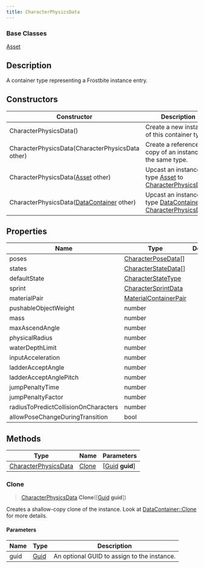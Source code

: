 ```yaml
---
title: CharacterPhysicsData
---
```

### Base Classes

[Asset](/vext/ref/fb/asset/)

## Description

A container type representing a Frostbite instance entry.

## Constructors

| Constructor                                                                     | Description                                                                                                                     |
| ------------------------------------------------------------------------------- | ------------------------------------------------------------------------------------------------------------------------------- |
| CharacterPhysicsData()                                                          | Create a new instance of this container type.                                                                                   |
| CharacterPhysicsData(CharacterPhysicsData other)                                | Create a reference copy of an instance of the same type.                                                                        |
| CharacterPhysicsData([Asset](/vext/ref/fb/asset/) other)                                      | Upcast an instance of type [Asset](/vext/ref/fb/asset/) to [CharacterPhysicsData](/vext/ref/fb/characterphysicsdata/).                                      |
| CharacterPhysicsData([DataContainer](/vext/ref/shared/class/datacontainer) other) | Upcast an instance of type [DataContainer](/vext/ref/shared/class/datacontainer) to [CharacterPhysicsData](/vext/ref/fb/characterphysicsdata/). |

## Properties

| Name                                 | Type                                           | Description |
| ------------------------------------ | ---------------------------------------------- | ----------- |
| poses                                | [CharacterPoseData](/vext/ref/fb/characterposedata/)\[\]     |             |
| states                               | [CharacterStateData](/vext/ref/fb/characterstatedata/)\[\]   |             |
| defaultState                         | [CharacterStateType](/vext/ref/fb/characterstatetype/)       |             |
| sprint                               | [CharacterSprintData](/vext/ref/fb/charactersprintdata/)     |             |
| materialPair                         | [MaterialContainerPair](/vext/ref/fb/materialcontainerpair/) |             |
| pushableObjectWeight                 | number                                         |             |
| mass                                 | number                                         |             |
| maxAscendAngle                       | number                                         |             |
| physicalRadius                       | number                                         |             |
| waterDepthLimit                      | number                                         |             |
| inputAcceleration                    | number                                         |             |
| ladderAcceptAngle                    | number                                         |             |
| ladderAcceptAnglePitch               | number                                         |             |
| jumpPenaltyTime                      | number                                         |             |
| jumpPenaltyFactor                    | number                                         |             |
| radiusToPredictCollisionOnCharacters | number                                         |             |
| allowPoseChangeDuringTransition      | bool                                           |             |

## Methods

| Type                                         | Name            | Parameters                                     |
| -------------------------------------------- | --------------- | ---------------------------------------------- |
| [CharacterPhysicsData](/vext/ref/fb/characterphysicsdata/) | [Clone](#clone) | \[[Guid](/vext/ref/shared/class/guid) **guid**\] |

### Clone

> [CharacterPhysicsData](/vext/ref/fb/characterphysicsdata/) **Clone**(\[[Guid](/vext/ref/shared/class/guid) **guid**\])

Creates a shallow-copy clone of the instance. Look at [DataContainer::Clone](/vext/ref/shared/class/datacontainer#clone) for more details.

#### Parameters

| Name | Type         | Description                                 |
| ---- | ------------ | ------------------------------------------- |
| guid | [Guid](/vext/ref/shared/class/guid/) | An optional GUID to assign to the instance. |

